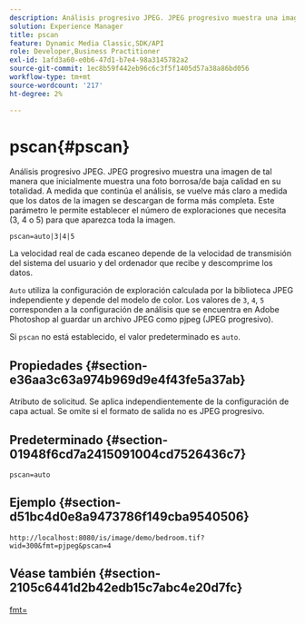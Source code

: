 ```yaml
---
description: Análisis progresivo JPEG. JPEG progresivo muestra una imagen de tal manera que inicialmente muestra una foto borrosa/de baja calidad en su totalidad. A medida que continúa el análisis, se vuelve más claro a medida que los datos de la imagen se descargan de forma más completa. Este parámetro le permite establecer el número de exploraciones que necesita (3, 4 o 5) para que aparezca toda la imagen.
solution: Experience Manager
title: pscan
feature: Dynamic Media Classic,SDK/API
role: Developer,Business Practitioner
exl-id: 1afd3a60-e0b6-47d1-b7e4-98a3145782a2
source-git-commit: 1ec8b59f442eb96c6c3f5f1405d57a38a86bd056
workflow-type: tm+mt
source-wordcount: '217'
ht-degree: 2%

---
```


# pscan{#pscan}

Análisis progresivo JPEG. JPEG progresivo muestra una imagen de tal manera que inicialmente muestra una foto borrosa/de baja calidad en su totalidad. A medida que continúa el análisis, se vuelve más claro a medida que los datos de la imagen se descargan de forma más completa. Este parámetro le permite establecer el número de exploraciones que necesita (3, 4 o 5) para que aparezca toda la imagen.

`pscan=auto|3|4|5`

La velocidad real de cada escaneo depende de la velocidad de transmisión del sistema del usuario y del ordenador que recibe y descomprime los datos.

`Auto` utiliza la configuración de exploración calculada por la biblioteca JPEG independiente y depende del modelo de color. Los valores de `3`, `4`, `5` corresponden a la configuración de análisis que se encuentra en Adobe Photoshop al guardar un archivo JPEG como pjpeg (JPEG progresivo).

Si `pscan` no está establecido, el valor predeterminado es `auto`.

## Propiedades {#section-e36aa3c63a974b969d9e4f43fe5a37ab}

Atributo de solicitud. Se aplica independientemente de la configuración de capa actual. Se omite si el formato de salida no es JPEG progresivo.

## Predeterminado {#section-01948f6cd7a2415091004cd7526436c7}

`pscan=auto`

## Ejemplo {#section-d51bc4d0e8a9473786f149cba9540506}

`http://localhost:8080/is/image/demo/bedroom.tif?wid=300&fmt=pjpeg&pscan=4`

## Véase también {#section-2105c6441d2b42edb15c7abc4e20d7fc}

[fmt=](../../../../../is-api/http-ref/image-serving-api-ref/c-http-protocol-reference/c-command-reference/r-is-http-fmt.md#reference-cdf10043423b45ba9fe15157fb3ae37a)
